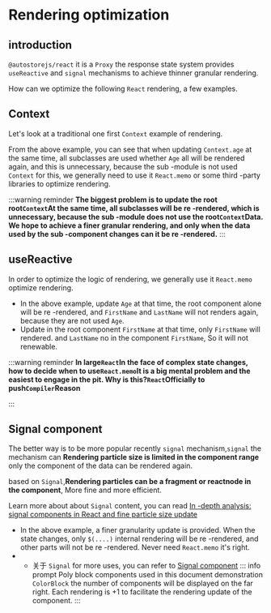 # Rendering optimization
## introduction


 `@autostorejs/react` it is a `Proxy` the response state system provides `useReactive` and `signal` mechanisms to achieve thinner granular rendering.

How can we optimize the following `React` rendering, a few examples.

## **Context** 

Let's look at a traditional one first `Context` example of rendering.

<demo react ="store/useContextRender.tsx"/>

From the above example, you can see that when updating `Context.age` at the same time, all subclasses are used whether `Age` all will be rendered again, and this is unnecessary, because the sub -module is not used `Context` for this, we generally need to use it `React.memo` or some third -party libraries to optimize rendering.

:::warning reminder
 **The biggest problem is to update the root root`Context`At the same time, all subclasses will be re -rendered, which is unnecessary, because the sub -module does not use the root`Context`Data. We hope to achieve a finer granular rendering, and only when the data used by the sub -component changes can it be re -rendered.** 
:::

## useReactive

In order to optimize the logic of rendering, we generally use it `React.memo` optimize rendering.

<demo react ="store/useReactiveMemo.tsx"/>

- In the above example, update `Age` at that time, the root component alone will be re -rendered, and `FirstName` and `LastName` will not renders again, because they are not used `Age`.
- Update in the root component `FirstName` at that time, only `FirstName` will rendered. and `LastName` no in the component `FirstName`, So it will not renewable.

:::warning reminder
 **In large`React`In the face of complex state changes, how to decide when to use`React.memo`It is a big mental problem and the easiest to engage in the pit. Why is this?`React`Officially to push`Compiler`Reason** 

:::

## Signal component

The better way is to be more popular recently `signal` mechanism,`signal` the mechanism can **Rendering particle size is limited in the component range** only the component of the data can be rendered again.

based on `Signal`,**Rendering particles can be a fragment or reactnode in the component**, More fine and more efficient.

Learn more about about `Signal` content, you can read [In -depth analysis: signal components in React and fine particle size update](https://juejin.cn/post/7425580383013027850) 

<demo react ="store/useSignalRender.tsx"/>

- In the above example, a finer granularity update is provided. When the state changes, only `$(....)` internal rendering will be re -rendered, and other parts will not be re -rendered. Never need `React.memo` it's right.
- - 关于 `Signal` for more uses, you can refer to [Signal component](/guide/signal/about) ::: info prompt
Poly block components used in this document demonstration `ColorBlock` the number of components will be displayed on the far right. Each rendering is +1 to facilitate the rendering update of the component.
:::
